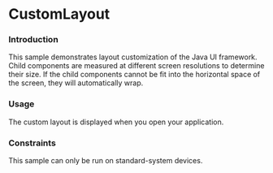 # CustomLayout<a name="EN-US_TOPIC_0000001172608453"></a>

### Introduction<a name="section10959162817412"></a>

This sample demonstrates layout customization of the Java UI framework. Child components are measured at different screen resolutions to determine their size. If the child components cannot be fit into the horizontal space of the screen, they will automatically wrap.

### Usage<a name="section17350145012418"></a>

The custom layout is displayed when you open your application.

### Constraints<a name="section18574954529"></a>

This sample can only be run on standard-system devices.

